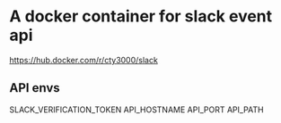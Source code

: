 # A docker container for slack event api
https://hub.docker.com/r/cty3000/slack
## API envs
SLACK_VERIFICATION_TOKEN
API_HOSTNAME
API_PORT
API_PATH
